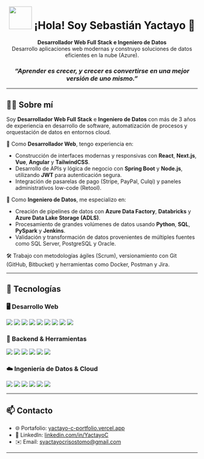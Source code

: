<h1 align="center">
  <img src="https://github.com/YactayoC/YactayoC/assets/89726167/70ab860c-8311-437d-863c-3afb1619ddb2" width="60" />
  ¡Hola! Soy Sebastián Yactayo 👋
</h1>

<p align="center">
  <strong>Desarrollador Web Full Stack e Ingeniero de Datos</strong><br/>
  Desarrollo aplicaciones web modernas y construyo soluciones de datos eficientes en la nube (Azure).
</p>

<h3 align="center"><i>“Aprender es crecer, y crecer es convertirse en una mejor versión de uno mismo.”</i></h3>

---

## 👨‍💻 Sobre mí

Soy **Desarrollador Web Full Stack** e **Ingeniero de Datos** con más de 3 años de experiencia en desarrollo de software, automatización de procesos y orquestación de datos en entornos cloud.

🔹 Como **Desarrollador Web**, tengo experiencia en:
- Construcción de interfaces modernas y responsivas con **React**, **Next.js**, **Vue**, **Angular** y **TailwindCSS**.
- Desarrollo de APIs y lógica de negocio con **Spring Boot** y **Node.js**, utilizando **JWT** para autenticación segura.
- Integración de pasarelas de pago (Stripe, PayPal, Culqi) y paneles administrativos low-code (Retool).

🔹 Como **Ingeniero de Datos**, me especializo en:
- Creación de pipelines de datos con **Azure Data Factory**, **Databricks** y **Azure Data Lake Storage (ADLS)**.
- Procesamiento de grandes volúmenes de datos usando **Python**, **SQL**, **PySpark** y **Jenkins**.
- Validación y transformación de datos provenientes de múltiples fuentes como SQL Server, PostgreSQL y Oracle.

🛠️ Trabajo con metodologías ágiles (Scrum), versionamiento con Git (GitHub, Bitbucket) y herramientas como Docker, Postman y Jira.

---

## 🚀 Tecnologías

### 🖥️ Desarrollo Web

<p>
  <img src="https://img.shields.io/badge/HTML-E34F26?style=flat&logo=html5&logoColor=white"/>
  <img src="https://img.shields.io/badge/CSS-1572B6?style=flat&logo=css3&logoColor=white"/>
  <img src="https://img.shields.io/badge/Sass-CC6699?style=flat&logo=sass&logoColor=white"/>
  <img src="https://img.shields.io/badge/JavaScript-F7DF1E?style=flat&logo=javascript&logoColor=black"/>
  <img src="https://img.shields.io/badge/TypeScript-3178C6?style=flat&logo=typescript&logoColor=white"/>
  <img src="https://img.shields.io/badge/React-61DAFB?style=flat&logo=react&logoColor=black"/>
  <img src="https://img.shields.io/badge/Next.js-000000?style=flat&logo=next.js&logoColor=white"/>
  <img src="https://img.shields.io/badge/Vue.js-4FC08D?style=flat&logo=vue.js&logoColor=white"/>
  <img src="https://img.shields.io/badge/Angular-DD0031?style=flat&logo=angular&logoColor=white"/>
</p>

### 🔧 Backend & Herramientas

<p>
  <img src="https://img.shields.io/badge/Java-ED8B00?style=flat&logo=java&logoColor=white"/>
  <img src="https://img.shields.io/badge/Spring Boot-6DB33F?style=flat&logo=spring&logoColor=white"/>
  <img src="https://img.shields.io/badge/Node.js-339933?style=flat&logo=node.js&logoColor=white"/>
  <img src="https://img.shields.io/badge/Python-3776AB?style=flat&logo=python&logoColor=white"/>
  <img src="https://img.shields.io/badge/Postman-FF6C37?style=flat&logo=postman&logoColor=white"/>
  <img src="https://img.shields.io/badge/Docker-2496ED?style=flat&logo=docker&logoColor=white"/>
</p>

### ☁️ Ingeniería de Datos & Cloud

<p>
  <img src="https://img.shields.io/badge/Azure Data Factory-0078D4?style=flat&logo=azure-devops&logoColor=white"/>
  <img src="https://img.shields.io/badge/Azure Databricks-E62B1E?style=flat&logo=databricks&logoColor=white"/>
  <img src="https://img.shields.io/badge/Azure Data Lake-0078D4?style=flat&logo=microsoft-azure&logoColor=white"/>
  <img src="https://img.shields.io/badge/SQL Server-CC2927?style=flat&logo=microsoft-sql-server&logoColor=white"/>
  <img src="https://img.shields.io/badge/PostgreSQL-336791?style=flat&logo=postgresql&logoColor=white"/>
  <img src="https://img.shields.io/badge/Oracle-F80000?style=flat&logo=oracle&logoColor=white"/>
</p>

---


## 📫 Contacto

- 🌐 Portafolio: [yactayo-c-portfolio.vercel.app](https://yactayo-c-portfolio.vercel.app/)
- 💼 LinkedIn: [linkedin.com/in/YactayoC](https://www.linkedin.com/in/YactayoC)
- ✉️ Email: syactayocrisostomo@gmail.com

---
